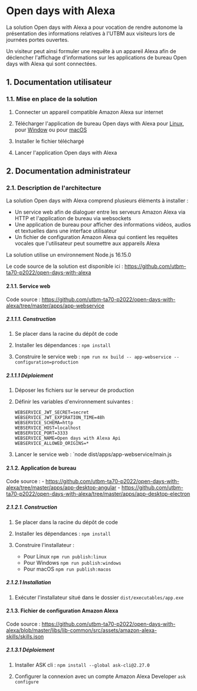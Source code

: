# Open days with Alexa

La solution Open days with Alexa a pour vocation de rendre autonome la présentation des informations relatives à l'UTBM aux visiteurs lors de journées portes ouvertes.

Un visiteur peut ainsi formuler une requête à un appareil Alexa afin de déclencher l'affichage d'informations sur les applications de bureau Open days with Alexa qui sont connectées.

## 1. Documentation utilisateur

### 1.1. Mise en place de la solution

1. Connecter un appareil compatible Amazon Alexa sur internet

2. Télécharger l'application de bureau Open days with Alexa pour [Linux](https://github.com/utbm-ta70-p2022/open-days-with-alexa/releases/download/latest/open-days-with-alexa-latest.AppImage), pour [Window](https://github.com/utbm-ta70-p2022/open-days-with-alexa/releases/download/latest/open-days-with-alexa-latest.exe) ou pour [macOS](https://github.com/utbm-ta70-p2022/open-days-with-alexa/releases/download/latest/open-days-with-alexa-latest.dmg)

3. Installer le fichier téléchargé

4. Lancer l'application Open days with Alexa

## 2. Documentation administrateur

### 2.1. Description de l'architecture

La solution Open days with Alexa comprend plusieurs éléments à installer :

- Un service web afin de dialoguer entre les serveurs Amazon Alexa via HTTP et l'application de bureau via websockets
- Une application de bureau pour afficher des informations vidéos, audios et textuelles dans une interface utilisateur
- Un fichier de configuration Amazon Alexa qui contient les requêtes vocales que l'utilisateur peut soumettre aux appareils Alexa

La solution utilise un environnement Node.js 16.15.0

Le code source de la solution est disponible ici : https://github.com/utbm-ta70-p2022/open-days-with-alexa

#### 2.1.1. Service web

Code source : https://github.com/utbm-ta70-p2022/open-days-with-alexa/tree/master/apps/app-webservice

##### 2.1.1.1. Construction

1. Se placer dans la racine du dépôt de code

2. Installer les dépendances : `npm install`

3. Construire le service web : `npm run nx build -- app-webservice --configuration=production`

##### 2.1.1.1 Déploiement

1. Déposer les fichiers sur le serveur de production

2. Définir les variables d'environnement suivantes :
    ```
    WEBSERVICE_JWT_SECRET=secret
    WEBSERVICE_JWT_EXPIRATION_TIME=48h
    WEBSERVICE_SCHEMA=http
    WEBSERVICE_HOST=localhost
    WEBSERVICE_PORT=3333
    WEBSERVICE_NAME=Open days with Alexa Api
    WEBSERVICE_ALLOWED_ORIGINS=*
    ```

3. Lancer le service web : `node dist/apps/app-webservice/main.js

#### 2.1.2. Application de bureau

Code source : 
    - https://github.com/utbm-ta70-p2022/open-days-with-alexa/tree/master/apps/app-desktop-angular
    - https://github.com/utbm-ta70-p2022/open-days-with-alexa/tree/master/apps/app-desktop-electron

##### 2.1.2.1. Construction

1. Se placer dans la racine du dépôt de code

2. Installer les dépendances : `npm install`

3. Construire l'installateur : 
   - Pour Linux `npm run publish:linux`
   - Pour Windows `npm run publish:windows`
   - Pour macOS `npm run publish:macos`

##### 2.1.2.1 Installation

1. Exécuter l'installateur situé dans le dossier `dist/executables/app.exe`

#### 2.1.3. Fichier de configuration Amazon Alexa

Code source : https://github.com/utbm-ta70-p2022/open-days-with-alexa/blob/master/libs/lib-common/src/assets/amazon-alexa-skills/skills.json

##### 2.1.3.1 Déploiement

1. Installer ASK cli : `npm install --global ask-cli@2.27.0`

2. Configurer la connexion avec un compte Amazon Alexa Developer `ask configure`